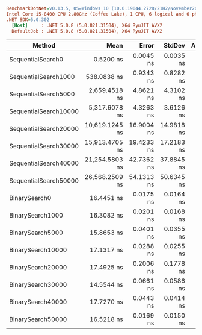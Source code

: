 ``` ini

BenchmarkDotNet=v0.13.5, OS=Windows 10 (10.0.19044.2728/21H2/November2021Update)
Intel Core i5-8400 CPU 2.80GHz (Coffee Lake), 1 CPU, 6 logical and 6 physical cores
.NET SDK=5.0.302
  [Host]     : .NET 5.0.8 (5.0.821.31504), X64 RyuJIT AVX2
  DefaultJob : .NET 5.0.8 (5.0.821.31504), X64 RyuJIT AVX2


```
|                Method |           Mean |      Error |     StdDev | Allocated |
|---------------------- |---------------:|-----------:|-----------:|----------:|
|     SequentialSearch0 |      0.5200 ns |  0.0045 ns |  0.0035 ns |         - |
|  SequentialSearch1000 |    538.0838 ns |  0.9343 ns |  0.8282 ns |         - |
|  SequentialSearch5000 |  2,659.4518 ns |  4.8621 ns |  4.3102 ns |         - |
| SequentialSearch10000 |  5,317.6078 ns |  4.3263 ns |  3.6126 ns |         - |
| SequentialSearch20000 | 10,619.1245 ns | 16.9004 ns | 14.9818 ns |         - |
| SequentialSearch30000 | 15,913.4705 ns | 19.4233 ns | 17.2183 ns |         - |
| SequentialSearch40000 | 21,254.5803 ns | 42.7362 ns | 37.8845 ns |         - |
| SequentialSearch50000 | 26,568.2509 ns | 54.1313 ns | 50.6345 ns |         - |
|         BinarySearch0 |     16.4451 ns |  0.0175 ns |  0.0164 ns |         - |
|      BinarySearch1000 |     16.3082 ns |  0.0201 ns |  0.0168 ns |         - |
|      BinarySearch5000 |     15.8653 ns |  0.0401 ns |  0.0355 ns |         - |
|     BinarySearch10000 |     17.1317 ns |  0.0288 ns |  0.0255 ns |         - |
|     BinarySearch20000 |     17.4925 ns |  0.2006 ns |  0.1778 ns |         - |
|     BinarySearch30000 |     14.5544 ns |  0.0661 ns |  0.0586 ns |         - |
|     BinarySearch40000 |     17.7270 ns |  0.0443 ns |  0.0414 ns |         - |
|     BinarySearch50000 |     16.5218 ns |  0.0169 ns |  0.0150 ns |         - |
